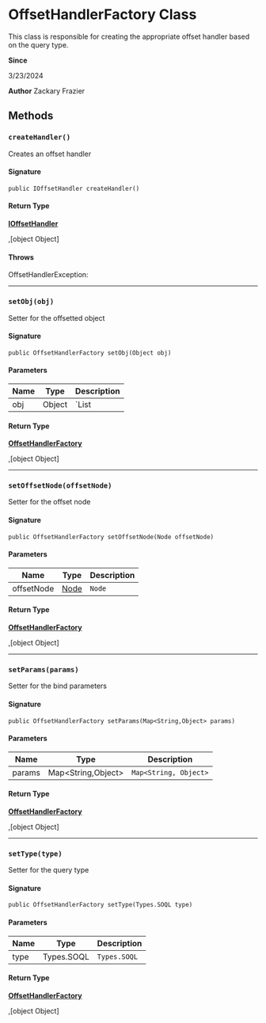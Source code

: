 # OffsetHandlerFactory Class

This class is responsible for creating the appropriate offset handler based on the query type.

**Since** 

3/23/2024

**Author** Zackary Frazier

## Methods
### `createHandler()`

Creates an offset handler

#### Signature
```apex
public IOffsetHandler createHandler()
```

#### Return Type
**[IOffsetHandler](IOffsetHandler.md)**

,[object Object]

#### Throws
OffsetHandlerException: 

---

### `setObj(obj)`

Setter for the offsetted object

#### Signature
```apex
public OffsetHandlerFactory setObj(Object obj)
```

#### Parameters
| Name | Type | Description |
|------|------|-------------|
| obj | Object | `List<ProtoAggregate> | List<SObject> | Integer` |

#### Return Type
**[OffsetHandlerFactory](OffsetHandlerFactory.md)**

,[object Object]

---

### `setOffsetNode(offsetNode)`

Setter for the offset node

#### Signature
```apex
public OffsetHandlerFactory setOffsetNode(Node offsetNode)
```

#### Parameters
| Name | Type | Description |
|------|------|-------------|
| offsetNode | [Node](Node.md) | `Node` |

#### Return Type
**[OffsetHandlerFactory](OffsetHandlerFactory.md)**

,[object Object]

---

### `setParams(params)`

Setter for the bind parameters

#### Signature
```apex
public OffsetHandlerFactory setParams(Map<String,Object> params)
```

#### Parameters
| Name | Type | Description |
|------|------|-------------|
| params | Map&lt;String,Object&gt; | `Map<String, Object>` |

#### Return Type
**[OffsetHandlerFactory](OffsetHandlerFactory.md)**

,[object Object]

---

### `setType(type)`

Setter for the query type

#### Signature
```apex
public OffsetHandlerFactory setType(Types.SOQL type)
```

#### Parameters
| Name | Type | Description |
|------|------|-------------|
| type | Types.SOQL | `Types.SOQL` |

#### Return Type
**[OffsetHandlerFactory](OffsetHandlerFactory.md)**

,[object Object]